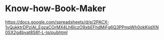 # Know-how-Book-Maker
https://docs.google.com/spreadsheets/d/e/2PACX-1vQukktrDPziAI_EgzaCOrMX4Lh6IczO9xbEFhdMiFg6Q3PPmpWh0okKjidXN0SX2g4byat8S6f-L-Iq/pubhtml
